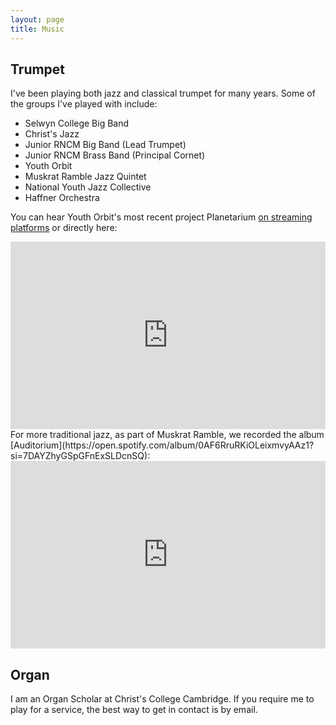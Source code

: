 ```yaml
---
layout: page
title: Music
---
```


## Trumpet

I've been playing both jazz and classical trumpet for many years.  Some of the groups I've played with include:

* Selwyn College Big Band
* Christ's Jazz
* Junior RNCM Big Band (Lead Trumpet)
* Junior RNCM Brass Band (Principal Cornet)
* Youth Orbit
* Muskrat Ramble Jazz Quintet
* National Youth Jazz Collective
* Haffner Orchestra

You can hear Youth Orbit's most recent project Planetarium [on streaming platforms](https://li.sten.to/youthorbit) or directly here:

<iframe width="100%" height="300" scrolling="no" frameborder="no" allow="autoplay" src="https://w.soundcloud.com/player/?url=https%3A//api.soundcloud.com/playlists/815764902&color=%23ff5500&auto_play=false&hide_related=false&show_comments=true&show_user=true&show_reposts=false&show_teaser=true&visual=true"></iframe>

<br>
For more traditional jazz, as part of Muskrat Ramble, we recorded the album [Auditorium](https://open.spotify.com/album/0AF6RruRKiOLeixmvyAAz1?si=7DAYZhyGSpGFnExSLDcnSQ):

<iframe width="100%" height="300" scrolling="no" frameborder="no" allow="autoplay" src="https://w.soundcloud.com/player/?url=https%3A//api.soundcloud.com/playlists/508846104&color=%23ff5500&auto_play=false&hide_related=false&show_comments=true&show_user=true&show_reposts=false&show_teaser=true&visual=true"></iframe>

## Organ

I am an Organ Scholar at Christ's College Cambridge.  If you require me to play for a service, the best way to get in contact is by email.